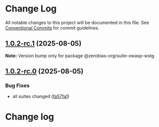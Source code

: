 # Change Log

All notable changes to this project will be documented in this file.
See [Conventional Commits](https://conventionalcommits.org) for commit guidelines.

## [1.0.2-rc.1](https://github.com/zerobias-org/suite/compare/@zerobias-org/suite-owasp-wstg@1.0.2-rc.0...@zerobias-org/suite-owasp-wstg@1.0.2-rc.1) (2025-08-05)

**Note:** Version bump only for package @zerobias-org/suite-owasp-wstg





## [1.0.2-rc.0](https://github.com/zerobias-org/suite/compare/@zerobias-org/suite-owasp-wstg@1.0.1...@zerobias-org/suite-owasp-wstg@1.0.2-rc.0) (2025-08-05)


### Bug Fixes

* all suites changed ([fa57fa1](https://github.com/zerobias-org/suite/commit/fa57fa1af7628003297df46b2d7740fe95bd2666))





# Change log
